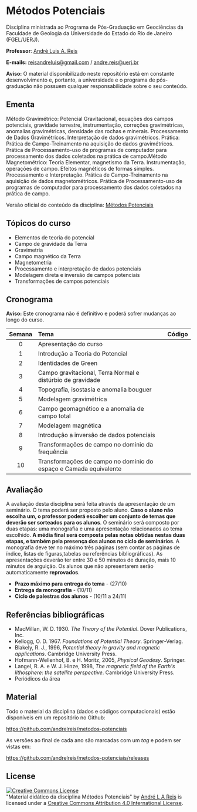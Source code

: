 # Métodos Potenciais
Disciplina ministrada ao Programa de Pós-Graduação em Geociências da Faculdade de Geologia da Universidade do Estado do Rio de Janeiro (FGEL/UERJ).

**Professor**: [André Luis A. Reis](https://www.pinga-lab.org/people/andre.html)

**E-mails:** reisandreluis@gmail.com / andre.reis@uerj.br

**Aviso:** O material disponibilizado neste repositório está em constante desenvolvimento e, portanto, a universidade e o programa de pós-graduação não possuem qualquer responsabilidade sobre o seu conteúdo.

## Ementa

Método  Gravimétrico:  Potencial  Gravitacional,  equações  dos  campos  potenciais,  gravidade terrestre,  instrumentação,  correções  gravimétricas,  anomalias  gravimétricas,  densidade  das rochas   e   minerais.   Processamento   de   Dados   Gravimétricos.   Interpretação   de   dados gravimétricos. Prática: Prática de Campo-Treinamento na aquisição de dados gravimétricos. Prática  de  Processamento-uso  de  programas  de  computador  para  processamento  dos  dados coletados na prática de campo.Método Magnetométrico: Teoria Elementar, magnetismo da Terra. Instrumentação, operações de  campo.  Efeitos  magnéticos  de  formas  simples.  Processamento  e  Interpretação.  Prática  de Campo-Treinamento na aquisição de dados magnetométricos. Prática de Processamento-uso de programas de computador para processamento dos dados coletados na prática de campo.

Versão oficial do conteúdo da disciplina: [Métodos Potenciais](https://www.fgel.uerj.br/site/wp-content/uploads/2019/05/M%c3%a9todos-potenciais_GEL04903.pdf)

## Tópicos do curso

* Elementos de teoria do potencial
* Campo de gravidade da Terra
* Gravimetria
* Campo magnético da Terra
* Magnetometria
* Processamento e interpretação de dados potenciais
* Modelagem direta e inversão de campos potenciais
* Transformações de campos potenciais

## Cronograma

**Aviso:** Este cronograma não é definitivo e poderá sofrer mudanças ao longo do curso.

Semana | Tema                                 | Código |
|:------:|:-------------------------------------|:-------:|
| 0    | Apresentação do curso   |    |
| 1    | Introdução a Teoria do Potencial  |  |
| 2    | Identidades de Green   |  |
| 3    | Campo gravitacional, Terra Normal e distúrbio de gravidade  |  |
| 4    | Topografia, isostasia e anomalia bouguer  |  |
| 5    | Modelagem gravimétrica  |  |
| 6    | Campo geomagnético e a anomalia de campo total  |  |
| 7    | Modelagem magnética  |  |
| 8    | Introdução a inversão de dados potenciais  |  |
| 9    | Transformações de campo no domínio da frequência   |  |
| 10   | Transformações de campo no domínio do espaço e Camada equivalente|  |

## Avaliação

A avaliação desta disciplina será feita através da apresentação de um seminário.
O tema poderá ser proposto pelo aluno. **Caso o aluno não escolha um, o professor
poderá escolher um conjunto de temas que deverão ser sorteados para os alunos**.
O seminário será composto por duas etapas: uma monografia e uma apresentação
relacionados ao tema escolhido. **A média final será composta pelas notas obtidas
nestas duas etapas, e também pela presença dos alunos no ciclo de seminários**.
A monografia deve ter no máximo três páginas (sem contar as páginas de índice,
listas de figuras,tabelas ou referências bibliográficas). As apresentações
deverão ter entre 30 e 50 minutos de duração, mais 10 minutos de arguição.
Os alunos que não apresentarem serão automaticamente **reprovados**.

- **Prazo máximo para entrega do tema** - (27/10)
- **Entrega da monografia** - (10/11)
- **Ciclo de palestras dos alunos** - (10/11 a 24/11)

## Referências bibliográficas

* MacMillan, W. D. 1930. *The Theory of the Potential*. Dover Publications, Inc.
* Kellogg, O. D. 1967. *Foundations of Potential Theory*. Springer-Verlag.
* Blakely, R. J., 1996, *Potential theory in gravity and magnetic applications*. Cambridge
University Press.
* Hofmann-Wellenhof, B. e H. Moritz, 2005, *Physical Geodesy*. Springer.
* Langel, R. A. e W. J. Hinze, 1998, *The magnetic field of the Earth's lithosphere: the
satellite perspective*. Cambridge University Press.
* Periódicos da área

## Material

Todo o material da disciplina (dados e códigos computacionais) estão disponíveis em um repositório no Github:

https://github.com/andrelreis/metodos-potenciais

As versões ao final de cada ano são marcadas com um *tag* e podem ser vistas em:

https://github.com/andrelreis/metodos-potenciais/releases


## License

<a rel="license" href="http://creativecommons.org/licenses/by/4.0/"><img alt="Creative Commons License" style="border-width:0" src="https://i.creativecommons.org/l/by/4.0/88x31.png" /></a><br /><span xmlns:dct="http://purl.org/dc/terms/" href="http://purl.org/dc/dcmitype/Text" property="dct:title" rel="dct:type">"Material didático da disciplina Métodos Potenciais"</span>
by <a xmlns:cc="http://creativecommons.org/ns#" href="https://github.com/andrelreis/metodos-potenciais" property="cc:attributionName" rel="cc:attributionURL">André L A Reis</a> is licensed under a <a rel="license" href="http://creativecommons.org/licenses/by/4.0/">Creative Commons Attribution 4.0 International License</a>.
